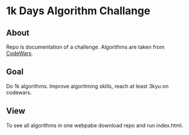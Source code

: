 # 1k Days Algorithm Challange
## About
Repo is documentation of a challenge. Algorithms are taken from [CodeWars](https://www.codewars.com).
## Goal
Do 1k algorithms. Improve algoritming skills, reach at least 3kyu on codewars.
## View
To see all algorithms in one webpabe download repo and run index.html.
